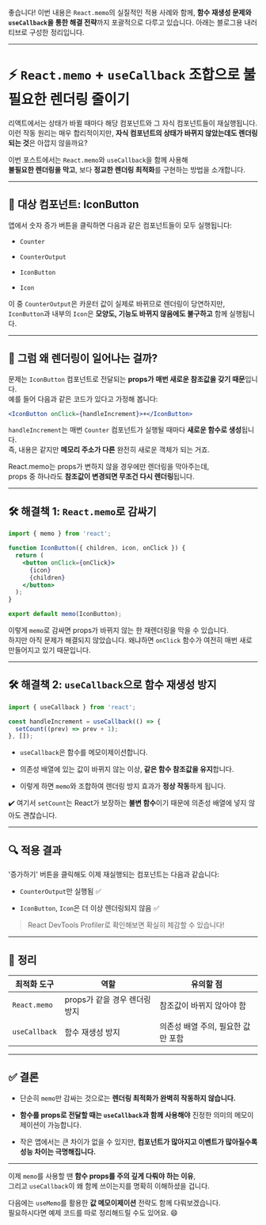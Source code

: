 좋습니다! 이번 내용은 `React.memo`의 실질적인 적용 사례와 함께, **함수 재생성 문제와 `useCallback`을 통한 해결 전략**까지 포괄적으로 다루고 있습니다. 아래는 블로그용 내러티브로 구성한 정리입니다.

---

# ⚡️ `React.memo` + `useCallback` 조합으로 불필요한 렌더링 줄이기

리액트에서는 상태가 바뀔 때마다 해당 컴포넌트와 그 자식 컴포넌트들이 재실행됩니다.  
이런 작동 원리는 매우 합리적이지만, **자식 컴포넌트의 상태가 바뀌지 않았는데도 렌더링되는 것**은 아깝지 않을까요?

이번 포스트에서는 `React.memo`와 `useCallback`을 함께 사용해  
**불필요한 렌더링을 막고**, 보다 **정교한 렌더링 최적화**를 구현하는 방법을 소개합니다.

---

## 🎯 대상 컴포넌트: IconButton

앱에서 숫자 증가 버튼을 클릭하면 다음과 같은 컴포넌트들이 모두 실행됩니다:

- `Counter`
    
- `CounterOutput`
    
- `IconButton`
    
- `Icon`
    

이 중 `CounterOutput`은 카운터 값이 실제로 바뀌므로 렌더링이 당연하지만,  
`IconButton`과 내부의 `Icon`은 **모양도, 기능도 바뀌지 않음에도 불구하고** 함께 실행됩니다.

---

## 🧠 그럼 왜 렌더링이 일어나는 걸까?

문제는 `IconButton` 컴포넌트로 전달되는 **props가 매번 새로운 참조값을 갖기 때문**입니다.  
예를 들어 다음과 같은 코드가 있다고 가정해 봅니다:

```jsx
<IconButton onClick={handleIncrement}>+</IconButton>
```

`handleIncrement`는 매번 `Counter` 컴포넌트가 실행될 때마다 **새로운 함수로 생성**됩니다.  
즉, 내용은 같지만 **메모리 주소가 다른** 완전히 새로운 객체가 되는 거죠.

React.memo는 props가 변하지 않을 경우에만 렌더링을 막아주는데,  
props 중 하나라도 **참조값이 변경되면 무조건 다시 렌더링**됩니다.

---

## 🛠 해결책 1: `React.memo`로 감싸기

```jsx
import { memo } from 'react';

function IconButton({ children, icon, onClick }) {
  return (
    <button onClick={onClick}>
      {icon}
      {children}
    </button>
  );
}

export default memo(IconButton);
```

이렇게 `memo`로 감싸면 props가 바뀌지 않는 한 재렌더링을 막을 수 있습니다.  
하지만 아직 문제가 해결되지 않았습니다. 왜냐하면 `onClick` 함수가 여전히 매번 새로 만들어지고 있기 때문입니다.

---

## 🛠 해결책 2: `useCallback`으로 함수 재생성 방지

```jsx
import { useCallback } from 'react';

const handleIncrement = useCallback(() => {
  setCount((prev) => prev + 1);
}, []);
```

- `useCallback`은 함수를 메모이제이션합니다.
    
- 의존성 배열에 있는 값이 바뀌지 않는 이상, **같은 함수 참조값을 유지**합니다.
    
- 이렇게 하면 `memo`와 조합하여 렌더링 방지 효과가 **정상 작동**하게 됩니다.
    

✔️ 여기서 `setCount`는 React가 보장하는 **불변 함수**이기 때문에 의존성 배열에 넣지 않아도 괜찮습니다.

---

## 🔍 적용 결과

'증가하기' 버튼을 클릭해도 이제 재실행되는 컴포넌트는 다음과 같습니다:

- `CounterOutput`만 실행됨 ✅
    
- `IconButton`, `Icon`은 더 이상 렌더링되지 않음 ✅
    

> React DevTools Profiler로 확인해보면 확실히 체감할 수 있습니다!

---

## 🧾 정리

|최적화 도구|역할|유의할 점|
|---|---|---|
|`React.memo`|props가 같을 경우 렌더링 방지|참조값이 바뀌지 않아야 함|
|`useCallback`|함수 재생성 방지|의존성 배열 주의, 필요한 값만 포함|

---

## ✅ 결론

- 단순히 `memo`만 감싸는 것으로는 **렌더링 최적화가 완벽히 작동하지 않습니다.**
    
- **함수를 props로 전달할 때는 `useCallback`과 함께 사용해야** 진정한 의미의 메모이제이션이 가능합니다.
    
- 작은 앱에서는 큰 차이가 없을 수 있지만, **컴포넌트가 많아지고 이벤트가 많아질수록 성능 차이는 극명해집니다.**
    

---

이제 `memo`를 사용할 땐 **함수 props를 주의 깊게 다뤄야 하는 이유**,  
그리고 `useCallback`이 왜 함께 쓰이는지를 명확히 이해하셨을 겁니다.

다음에는 `useMemo`를 활용한 **값 메모이제이션** 전략도 함께 다뤄보겠습니다.  
필요하시다면 예제 코드를 따로 정리해드릴 수도 있어요. 😄